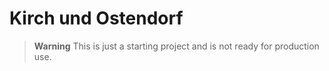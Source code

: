# Kirch und Ostendorf

> **Warning**
> This is just a starting project and is not ready for production use.
